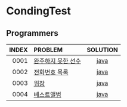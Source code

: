 # CondingTest
## Programmers

|INDEX|PROBLEM|SOLUTION|
|----:|:----|:----:|
|0001|[완주하지 못한 선수](https://programmers.co.kr/learn/courses/30/lessons/42576)|[java](https://github.com/wangjh789/condingTest/blob/main/src/programmers/%EC%99%84%EC%A3%BC%ED%95%98%EC%A7%80_%EB%AA%BB%ED%95%9C_%EC%84%A0%EC%88%98.java)|
|0002|[전화번호 목록](https://programmers.co.kr/learn/courses/30/lessons/42577)|[java](https://github.com/wangjh789/condingTest/blob/main/src/programmers/%EC%A0%84%ED%99%94%EB%B2%88%ED%98%B8_%EB%AA%A9%EB%A1%9D.java)|
|0003|[위장](https://programmers.co.kr/learn/courses/30/lessons/42578)|[java](https://github.com/wangjh789/condingTest/blob/main/src/programmers/%EC%9C%84%EC%9E%A5.java)|
|0004|[베스트앨범](https://programmers.co.kr/learn/courses/30/lessons/42579)|[java](https://github.com/wangjh789/condingTest/blob/main/src/programmers/%EB%B2%A0%EC%8A%A4%ED%8A%B8%EC%95%A8%EB%B2%94.java)|
